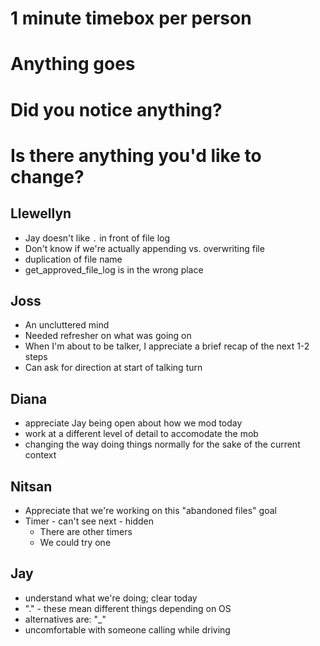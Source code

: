# 1 minute timebox per person
# Anything goes
# Did you notice anything?
# Is there anything you'd like to change?

## Llewellyn

- Jay doesn't like `.` in front of file log
- Don't know if we're actually appending vs. overwriting file
- duplication of file name
- get_approved_file_log is in the wrong place

## Joss

- An uncluttered mind
- Needed refresher on what was going on
- When I'm about to be talker, I appreciate a brief recap of the next 1-2 steps
- Can ask for direction at start of talking turn

## Diana

- appreciate Jay being open about how we mod today
- work at a different level of detail to accomodate the mob
- changing the way doing things normally for the sake of the current context

## Nitsan

- Appreciate that we're working on this "abandoned files" goal
- Timer - can't see next - hidden
   - There are other timers
   - We could try one

## Jay

- understand what we're doing; clear today
- "." - these mean different things depending on OS
- alternatives are: "_"
- uncomfortable with someone calling while driving

